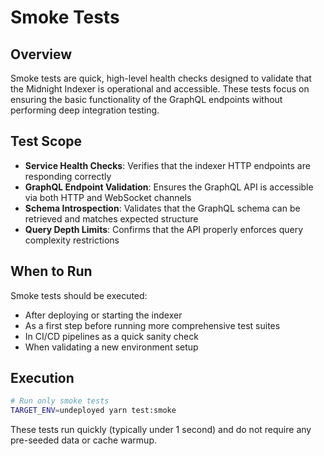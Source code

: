 # Smoke Tests

## Overview

Smoke tests are quick, high-level health checks designed to validate that the Midnight Indexer is operational and accessible. These tests focus on ensuring the basic functionality of the GraphQL endpoints without performing deep integration testing.

## Test Scope

- **Service Health Checks**: Verifies that the indexer HTTP endpoints are responding correctly
- **GraphQL Endpoint Validation**: Ensures the GraphQL API is accessible via both HTTP and WebSocket channels
- **Schema Introspection**: Validates that the GraphQL schema can be retrieved and matches expected structure
- **Query Depth Limits**: Confirms that the API properly enforces query complexity restrictions

## When to Run

Smoke tests should be executed:
- After deploying or starting the indexer
- As a first step before running more comprehensive test suites
- In CI/CD pipelines as a quick sanity check
- When validating a new environment setup

## Execution

```bash
# Run only smoke tests
TARGET_ENV=undeployed yarn test:smoke
```

These tests run quickly (typically under 1 second) and do not require any pre-seeded data or cache warmup.

